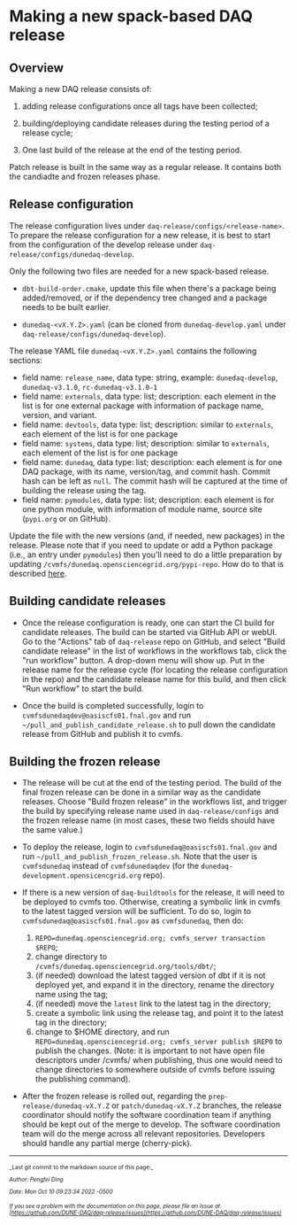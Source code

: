 # Making a new spack-based DAQ release

## Overview

Making a new DAQ release consists of:


1. adding release configurations once all tags have been collected;


2. building/deploying candidate releases during the testing period of a release cycle;


3. One last build of the release at the end of the testing period.

Patch release is built in the same way as a regular release. It contains both the candiadte and frozen releases phase.


## Release configuration

The release configuration lives under `daq-release/configs/<release-name>`. To prepare the release configuration for a new release, it is best to start from the configuration of the develop release under `daq-release/configs/dunedaq-develop`. 

Only the following two files are needed for a new spack-based release.


* `dbt-build-order.cmake`, update this file when there's a package being added/removed, or if the dependency tree changed and a package needs to be built earlier.

* `dunedaq-<vX.Y.Z>.yaml` (can be cloned from `dunedaq-develop.yaml` under `daq-release/configs/dunedaq-develop`).

The release YAML file `dunedaq-<vX.Y.Z>.yaml` contains the following sections:

- field name: `release_name`, data type: string, example: `dunedaq-develop`, `dunedaq-v3.1.0`, `rc-dunedaq-v3.1.0-1`
- field name: `externals`, data type: list; description: each element in the list is for one external package with information of package name, version, and variant.
- field name: `devtools`, data type: list; description: similar to `externals`, each element of the list is for one package
- field name: `systems`, data type: list; description: similar to `externals`, each element of the list is for one package
- field name: `dunedaq`, data type: list; description: each element is for one DAQ package, with its name, version/tag, and commit hash. Commit hash can be left as `null`. The commit hash will be captured at the time of building the release using the tag. 
- field name: `pymodules`, data type: list; description: each element is for one python module, with information of module name, source site (`pypi.org` or on GitHub).

Update the file with the new versions (and, if needed, new packages) in the release. Please note that if you need to update or add a Python package (i.e., an entry under `pymodules`) then you'll need to do a little preparation by updating `/cvmfs/dunedaq.opensciencegrid.org/pypi-repo`. How do to that is described [here](add_modules_to_pypi_repo.md). 

## Building candidate releases


* Once the release configuration is ready, one can start the CI build for candidate releases. The build can be started via GitHub API or webUI. Go to the "Actions" tab of `daq-release` repo on GitHub, and select "Build candidate release" in the list of workflows in the workflows tab, click the "run workflow" button. A drop-down menu will show up. Put in the release name for the release cycle (for locating the release configuration in the repo) and the candidate release name for this build, and then click "Run workflow" to start the build.


* Once the build is completed successfully, login to `cvmfsdunedaqdev@oasiscfs01.fnal.gov` and run `~/pull_and_publish_candidate_release.sh` to pull down the candidate release from GitHub and publish it to cvmfs.


## Building the frozen release


* The release will be cut at the end of the testing period. The build of the final frozen release can be done in a similar way as the candidate releases. Choose "Build frozen release" in the workflows list, and trigger the build by specifying release name used in `daq-release/configs` and the frozen release name (in most cases, these two fields should have the same value.)


* To deploy the release, login to `cvmfsdunedaq@oasiscfs01.fnal.gov` and run `~/pull_and_publish_frozen_release.sh`.  Note that the user is `cvmfsdunedaq` instead of `cvmfsdunedaqdev` (for the `dunedaq-development.opensicencgrid.org` repo).


* If there is a new version of `daq-buildtools` for the release, it will need to be deployed to cvmfs too. Otherwise, creating a symbolic link in cvmfs to the latest tagged version will be sufficient. 
To do so, login to `cvmfsdunedaq@oasiscfs01.fnal.gov` as `cvmfsdunedaq`, then do:
    1. `REPO=dunedaq.opensciencegrid.org; cvmfs_server transaction $REPO`;
    2. change directory to `/cvmfs/dunedaq.opensciencegrid.org/tools/dbt/`;
    3. (if needed) download the latest tagged version of dbt if it is not deployed yet, and expand it in the directory, rename the directory name using the tag;
    4. (if needed) move the `latest` link to the latest tag in the directory;
    5. create a symbolic link using the release tag, and point it to the latest tag in the directory;
    6. change to $HOME directory, and run `REPO=dunedaq.opensciencegrid.org; cvmfs_server publish $REPO` to publish the changes. (Note: it is important to not have open file descriptors under /cvmfs/ when publishing, thus one would need to change directories to somewhere outside of cvmfs before issuing the publishing command).


* After the frozen release is rolled out, regarding the `prep-release/dunedaq-vX.Y.Z` or `patch/dunedaq-vX.Y.Z` branches, the release coordinator should notify the software coordination team if anything should be kept out of the merge to develop. The software coordination team will do the merge across all relevant repositories. Developers should handle any partial merge (cherry-pick).


-----

<font size="1">
_Last git commit to the markdown source of this page:_


_Author: Pengfei Ding_

_Date: Mon Oct 10 09:23:34 2022 -0500_

_If you see a problem with the documentation on this page, please file an Issue at [https://github.com/DUNE-DAQ/daq-release/issues](https://github.com/DUNE-DAQ/daq-release/issues)_
</font>
